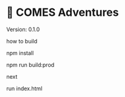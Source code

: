 # 🚀 COMES Adventures
Version: 0.1.0

how to build

npm install

npm run build:prod

next

run index.html
